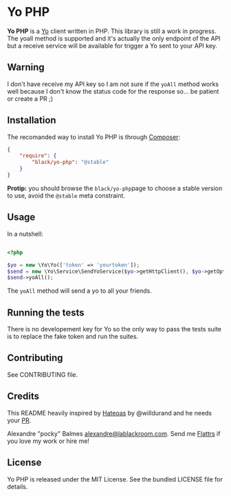 Yo PHP
======

__Yo PHP__ is a [Yo][1] client written in PHP. This library is still a work in progress. The yoall method is supported and it's
actually the only endpoint of the API but a receive service will be available for trigger a Yo sent to your API key.

Warning
-------

I don't have receive my API key so I am not sure if the `yoAll` method works well because I don't know the status code
for the response so... be patient or create a PR ;)

Installation
------------

The recomanded way to install Yo PHP is through [Composer][2]:

```json
{
    "require": {
        "black/yo-php": "@stable"
    }
}
```

__Protip:__ you should browse the `black/yo-php`page to choose a stable version to use, avoid the `@stable` meta
constraint.

Usage
-----

In a nutshell:

```php

<?php

$yo = new \Yo\Yo(['token' => 'yourtoken']);
$send = new \Yo\Service\SendYoService($yo->getHttpClient(), $yo->getOptions());
$send->yoAll();
```

The `yoAll` method will send a yo to all your friends.

Running the tests
-----------------

There is no developement key for Yo so the only way to pass the tests suite is to replace the fake token and run the
suites.

Contributing
------------

See CONTRIBUTING file.

Credits
-------

This README heavily inspired by [Hateoas][4] by @willdurand and he needs your [PR][5].

Alexandre "pocky" Balmes [alexandre@lablackroom.com][3]. Send me [Flattrs][6] if you love my work or hire me!


License
-------
Yo PHP is released under the MIT License. See the bundled LICENSE file for details.

[1]: http://www.justyo.co/
[2]: http://getcomposer.org/
[3]: mailto:alexandre@lablackroom.com
[4]: https://github.com/willdurand/Hateoas
[5]: http://williamdurand.fr/2014/07/02/resting-with-symfony-sos/
[6]: https://flattr.com/profile/alexandre.balmes